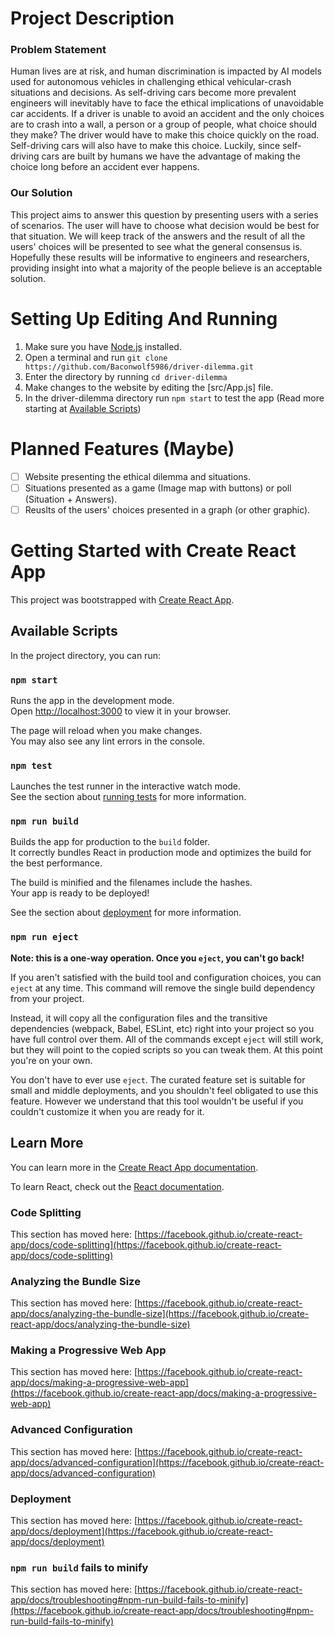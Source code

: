 # Project Description
### Problem Statement
Human lives are at risk, and human discrimination is impacted by AI models used for autonomous vehicles in challenging ethical vehicular-crash situations and decisions. As self-driving cars become more prevalent engineers will inevitably have to face the ethical implications of unavoidable car accidents.
If a driver is unable to avoid an accident and the only choices are to crash into a wall, a person or a group of people, what choice should they make? The driver would have to make this choice quickly on the road.
Self-driving cars will also have to make this choice. Luckily, since self-driving cars are built by humans we have the advantage of making the choice long before an accident ever happens.
### Our Solution
This project aims to answer this question by presenting users with a series of scenarios. The user will have to choose what decision would be best for that situation. 
We will keep track of the answers and the result of all the users' choices will be presented to see what the general consensus is.
Hopefully these results will be informative to engineers and researchers, providing insight into what a majority of the people believe is an acceptable solution.

# Setting Up Editing And Running
1. Make sure you have [Node.js](https://nodejs.org/en) installed.
2. Open a terminal and run `git clone https://github.com/Baconwolf5986/driver-dilemma.git`
3. Enter the directory by running `cd driver-dilemma`
4. Make changes to the website by editing the [src/App.js] file.
5. In the driver-dilemma directory run `npm start` to test the app (Read more starting at [Available Scripts](#available-scripts))

# Planned Features (Maybe)
- [ ] Website presenting the ethical dilemma and situations.
- [ ] Situations presented as a game (Image map with buttons) or poll (Situation + Answers).
- [ ] Reuslts of the users' choices presented in a graph (or other graphic).

# Getting Started with Create React App

This project was bootstrapped with [Create React App](https://github.com/facebook/create-react-app).

## Available Scripts

In the project directory, you can run:

### `npm start`

Runs the app in the development mode.\
Open [http://localhost:3000](http://localhost:3000) to view it in your browser.

The page will reload when you make changes.\
You may also see any lint errors in the console.

### `npm test`

Launches the test runner in the interactive watch mode.\
See the section about [running tests](https://facebook.github.io/create-react-app/docs/running-tests) for more information.

### `npm run build`

Builds the app for production to the `build` folder.\
It correctly bundles React in production mode and optimizes the build for the best performance.

The build is minified and the filenames include the hashes.\
Your app is ready to be deployed!

See the section about [deployment](https://facebook.github.io/create-react-app/docs/deployment) for more information.

### `npm run eject`

**Note: this is a one-way operation. Once you `eject`, you can't go back!**

If you aren't satisfied with the build tool and configuration choices, you can `eject` at any time. This command will remove the single build dependency from your project.

Instead, it will copy all the configuration files and the transitive dependencies (webpack, Babel, ESLint, etc) right into your project so you have full control over them. All of the commands except `eject` will still work, but they will point to the copied scripts so you can tweak them. At this point you're on your own.

You don't have to ever use `eject`. The curated feature set is suitable for small and middle deployments, and you shouldn't feel obligated to use this feature. However we understand that this tool wouldn't be useful if you couldn't customize it when you are ready for it.

## Learn More

You can learn more in the [Create React App documentation](https://facebook.github.io/create-react-app/docs/getting-started).

To learn React, check out the [React documentation](https://reactjs.org/).

### Code Splitting

This section has moved here: [https://facebook.github.io/create-react-app/docs/code-splitting](https://facebook.github.io/create-react-app/docs/code-splitting)

### Analyzing the Bundle Size

This section has moved here: [https://facebook.github.io/create-react-app/docs/analyzing-the-bundle-size](https://facebook.github.io/create-react-app/docs/analyzing-the-bundle-size)

### Making a Progressive Web App

This section has moved here: [https://facebook.github.io/create-react-app/docs/making-a-progressive-web-app](https://facebook.github.io/create-react-app/docs/making-a-progressive-web-app)

### Advanced Configuration

This section has moved here: [https://facebook.github.io/create-react-app/docs/advanced-configuration](https://facebook.github.io/create-react-app/docs/advanced-configuration)

### Deployment

This section has moved here: [https://facebook.github.io/create-react-app/docs/deployment](https://facebook.github.io/create-react-app/docs/deployment)

### `npm run build` fails to minify

This section has moved here: [https://facebook.github.io/create-react-app/docs/troubleshooting#npm-run-build-fails-to-minify](https://facebook.github.io/create-react-app/docs/troubleshooting#npm-run-build-fails-to-minify)
